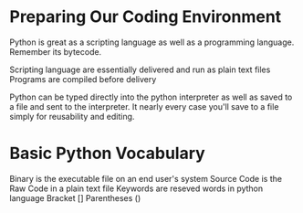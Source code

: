# Preparing Our Coding Environment

Python is great as a scripting language as well as a programming language. Remember its bytecode.

Scripting language are essentially delivered and run as plain text files
Programs are compiled before delivery

Python can be typed directly into the python interpreter as well as saved to a file and sent to the interpreter. It nearly every case you'll save to a file simply for reusability and editing.

# Basic Python Vocabulary

Binary is the executable file on an end user's system
Source Code is the Raw Code in a plain text file
Keywords are reseved words in python language
Bracket []
Parentheses ()
